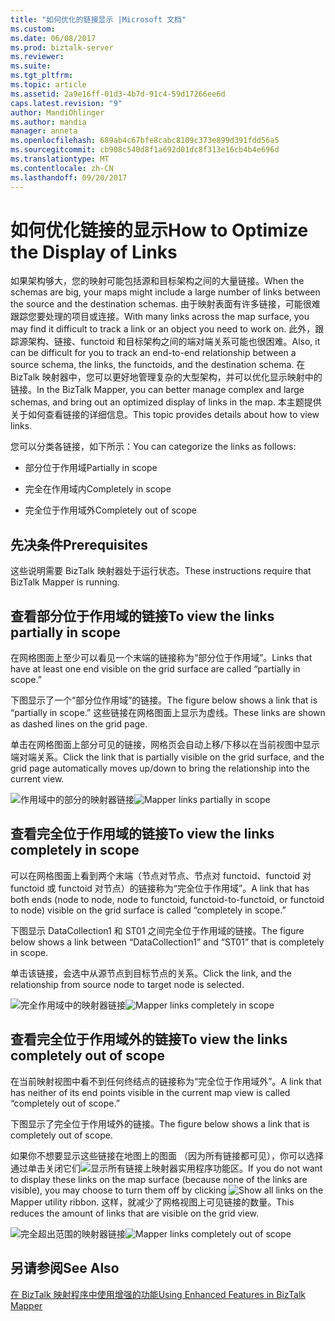```yaml
---
title: "如何优化的链接显示 |Microsoft 文档"
ms.custom: 
ms.date: 06/08/2017
ms.prod: biztalk-server
ms.reviewer: 
ms.suite: 
ms.tgt_pltfrm: 
ms.topic: article
ms.assetid: 2a9e16ff-01d3-4b7d-91c4-59d17266ee6d
caps.latest.revision: "9"
author: MandiOhlinger
ms.author: mandia
manager: anneta
ms.openlocfilehash: 689ab4c67bfe8cabc8109c373e899d391fdd56a5
ms.sourcegitcommit: cb908c540d8f1a692d01dc8f313e16cb4b4e696d
ms.translationtype: MT
ms.contentlocale: zh-CN
ms.lasthandoff: 09/20/2017
---
```

# <a name="how-to-optimize-the-display-of-links"></a><span data-ttu-id="1d51f-102">如何优化链接的显示</span><span class="sxs-lookup"><span data-stu-id="1d51f-102">How to Optimize the Display of Links</span></span>
<span data-ttu-id="1d51f-103">如果架构够大，您的映射可能包括源和目标架构之间的大量链接。</span><span class="sxs-lookup"><span data-stu-id="1d51f-103">When the schemas are big, your maps might include a large number of links between the source and the destination schemas.</span></span> <span data-ttu-id="1d51f-104">由于映射表面有许多链接，可能很难跟踪您要处理的项目或连接。</span><span class="sxs-lookup"><span data-stu-id="1d51f-104">With many links across the map surface, you may find it difficult to track a link or an object you need to work on.</span></span> <span data-ttu-id="1d51f-105">此外，跟踪源架构、链接、functoid 和目标架构之间的端对端关系可能也很困难。</span><span class="sxs-lookup"><span data-stu-id="1d51f-105">Also, it can be difficult for you to track an end-to-end relationship between a source schema, the links, the functoids, and the destination schema.</span></span> <span data-ttu-id="1d51f-106">在 BizTalk 映射器中，您可以更好地管理复杂的大型架构，并可以优化显示映射中的链接。</span><span class="sxs-lookup"><span data-stu-id="1d51f-106">In the BizTalk Mapper, you can better manage complex and large schemas, and bring out an optimized display of links in the map.</span></span> <span data-ttu-id="1d51f-107">本主题提供关于如何查看链接的详细信息。</span><span class="sxs-lookup"><span data-stu-id="1d51f-107">This topic provides details about how to view links.</span></span>  
  
 <span data-ttu-id="1d51f-108">您可以分类各链接，如下所示：</span><span class="sxs-lookup"><span data-stu-id="1d51f-108">You can categorize the links as follows:</span></span>  
  
-   <span data-ttu-id="1d51f-109">部分位于作用域</span><span class="sxs-lookup"><span data-stu-id="1d51f-109">Partially in scope</span></span>  
  
-   <span data-ttu-id="1d51f-110">完全在作用域内</span><span class="sxs-lookup"><span data-stu-id="1d51f-110">Completely in scope</span></span>  
  
-   <span data-ttu-id="1d51f-111">完全位于作用域外</span><span class="sxs-lookup"><span data-stu-id="1d51f-111">Completely out of scope</span></span>  
  
## <a name="prerequisites"></a><span data-ttu-id="1d51f-112">先决条件</span><span class="sxs-lookup"><span data-stu-id="1d51f-112">Prerequisites</span></span>  
 <span data-ttu-id="1d51f-113">这些说明需要 BizTalk 映射器处于运行状态。</span><span class="sxs-lookup"><span data-stu-id="1d51f-113">These instructions require that BizTalk Mapper is running.</span></span>  
  
## <a name="to-view-the-links-partially-in-scope"></a><span data-ttu-id="1d51f-114">查看部分位于作用域的链接</span><span class="sxs-lookup"><span data-stu-id="1d51f-114">To view the links partially in scope</span></span>  
 <span data-ttu-id="1d51f-115">在网格图面上至少可以看见一个末端的链接称为“部分位于作用域”。</span><span class="sxs-lookup"><span data-stu-id="1d51f-115">Links that have at least one end visible on the grid surface are called “partially in scope.”</span></span>  
  
 <span data-ttu-id="1d51f-116">下图显示了一个“部分位作用域”的链接。</span><span class="sxs-lookup"><span data-stu-id="1d51f-116">The figure below shows a link that is “partially in scope.”</span></span> <span data-ttu-id="1d51f-117">这些链接在网格图面上显示为虚线。</span><span class="sxs-lookup"><span data-stu-id="1d51f-117">These links are shown as dashed lines on the grid page.</span></span>  
  
 <span data-ttu-id="1d51f-118">单击在网格图面上部分可见的链接，网格页会自动上移/下移以在当前视图中显示端对端关系。</span><span class="sxs-lookup"><span data-stu-id="1d51f-118">Click the link that is partially visible on the grid surface, and the grid page automatically moves up/down to bring the relationship into the current view.</span></span>  
  
 <span data-ttu-id="1d51f-119">![作用域中的部分的映射器链接](../core/media/mapper-partiallyinscope.gif "Mapper_PartiallyInScope")</span><span class="sxs-lookup"><span data-stu-id="1d51f-119">![Mapper links partially in scope](../core/media/mapper-partiallyinscope.gif "Mapper_PartiallyInScope")</span></span>  
  
## <a name="to-view-the-links-completely-in-scope"></a><span data-ttu-id="1d51f-120">查看完全位于作用域的链接</span><span class="sxs-lookup"><span data-stu-id="1d51f-120">To view the links completely in scope</span></span>  
 <span data-ttu-id="1d51f-121">可以在网格图面上看到两个末端（节点对节点、节点对 functoid、functoid 对 functoid 或 functoid 对节点）的链接称为“完全位于作用域”。</span><span class="sxs-lookup"><span data-stu-id="1d51f-121">A link that has both ends (node to node, node to functoid, functoid-to-functoid, or functoid to node) visible on the grid surface is called “completely in scope.”</span></span>  
  
 <span data-ttu-id="1d51f-122">下图显示 DataCollection1 和 ST01 之间完全位于作用域的链接。</span><span class="sxs-lookup"><span data-stu-id="1d51f-122">The figure below shows a link between “DataCollection1” and “ST01” that is completely in scope.</span></span>  
  
 <span data-ttu-id="1d51f-123">单击该链接，会选中从源节点到目标节点的关系。</span><span class="sxs-lookup"><span data-stu-id="1d51f-123">Click the link, and the relationship from source node to target node is selected.</span></span>  
  
 <span data-ttu-id="1d51f-124">![完全作用域中的映射器链接](../core/media/mapper-completelyinscope.gif "Mapper_CompletelyInScope")</span><span class="sxs-lookup"><span data-stu-id="1d51f-124">![Mapper links completely in scope](../core/media/mapper-completelyinscope.gif "Mapper_CompletelyInScope")</span></span>  
  
## <a name="to-view-the-links-completely-out-of-scope"></a><span data-ttu-id="1d51f-125">查看完全位于作用域外的链接</span><span class="sxs-lookup"><span data-stu-id="1d51f-125">To view the links completely out of scope</span></span>  
 <span data-ttu-id="1d51f-126">在当前映射视图中看不到任何终结点的链接称为“完全位于作用域外”。</span><span class="sxs-lookup"><span data-stu-id="1d51f-126">A link that has neither of its end points visible in the current map view is called “completely out of scope.”</span></span>  
  
 <span data-ttu-id="1d51f-127">下图显示了完全位于作用域外的链接。</span><span class="sxs-lookup"><span data-stu-id="1d51f-127">The figure below shows a link that is completely out of scope.</span></span>  
  
 <span data-ttu-id="1d51f-128">如果你不想要显示这些链接在地图上的图面 （因为所有链接都可见），你可以选择通过单击关闭它们![显示所有链接](../core/media/mapper-showhideoutscopelinks.gif "Mapper_ShowHideOutScopeLinks")上映射器实用程序功能区。</span><span class="sxs-lookup"><span data-stu-id="1d51f-128">If you do not want to display these links on the map surface (because none of the links are visible), you may choose to turn them off by clicking ![Show all links](../core/media/mapper-showhideoutscopelinks.gif "Mapper_ShowHideOutScopeLinks") on the Mapper utility ribbon.</span></span> <span data-ttu-id="1d51f-129">这样，就减少了网格视图上可见链接的数量。</span><span class="sxs-lookup"><span data-stu-id="1d51f-129">This reduces the amount of links that are visible on the grid view.</span></span>  
  
 <span data-ttu-id="1d51f-130">![完全超出范围的映射器链接](../core/media/mapper-completelyoutscope.gif "Mapper_CompletelyOutScope")</span><span class="sxs-lookup"><span data-stu-id="1d51f-130">![Mapper links completely out of scope](../core/media/mapper-completelyoutscope.gif "Mapper_CompletelyOutScope")</span></span>  
  
## <a name="see-also"></a><span data-ttu-id="1d51f-131">另请参阅</span><span class="sxs-lookup"><span data-stu-id="1d51f-131">See Also</span></span>  
 [<span data-ttu-id="1d51f-132">在 BizTalk 映射程序中使用增强的功能</span><span class="sxs-lookup"><span data-stu-id="1d51f-132">Using Enhanced Features in BizTalk Mapper</span></span>](../core/using-enhanced-features-in-biztalk-mapper.md)